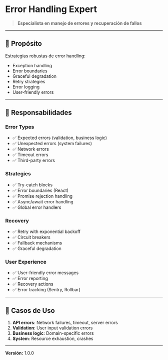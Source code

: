 # Error Handling Expert

> **Especialista en manejo de errores y recuperación de fallos**

---

## 🎯 Propósito

Estrategias robustas de error handling:
- Exception handling
- Error boundaries
- Graceful degradation
- Retry strategies
- Error logging
- User-friendly errors

---

## 🔧 Responsabilidades

### Error Types
- ✅ Expected errors (validation, business logic)
- ✅ Unexpected errors (system failures)
- ✅ Network errors
- ✅ Timeout errors
- ✅ Third-party errors

### Strategies
- ✅ Try-catch blocks
- ✅ Error boundaries (React)
- ✅ Promise rejection handling
- ✅ Async/await error handling
- ✅ Global error handlers

### Recovery
- ✅ Retry with exponential backoff
- ✅ Circuit breakers
- ✅ Fallback mechanisms
- ✅ Graceful degradation

### User Experience
- ✅ User-friendly error messages
- ✅ Error reporting
- ✅ Recovery actions
- ✅ Error tracking (Sentry, Rollbar)

---

## 💼 Casos de Uso

1. **API errors**: Network failures, timeout, server errors
2. **Validation**: User input validation errors
3. **Business logic**: Domain-specific errors
4. **System**: Resource exhaustion, crashes

---

**Versión:** 1.0.0
